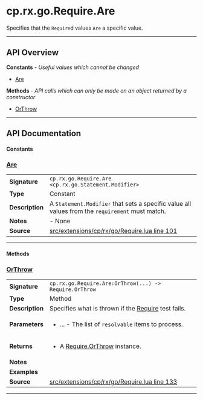 # cp.rx.go.Require.Are

Specifies that the `Require`d values `Are` a specific value.

---

## API Overview
**Constants** - _Useful values which cannot be changed_
 * [Are](#are)

**Methods** - _API calls which can only be made on an object returned by a constructor_
 * [OrThrow](#orthrow)


---

## API Documentation

#### Constants


### [Are](#are)

|                                             |                                                                                     |
| --------------------------------------------|-------------------------------------------------------------------------------------|
| **Signature**                               | `cp.rx.go.Require.Are <cp.rx.go.Statement.Modifier>`                                                                    |
| **Type**                                    | Constant                                                                     |
| **Description**                             | A `Statement.Modifier` that sets a specific value all values from the `requirement` must match.                                                                     |
| **Notes**                                   | - None |
| **Source**                                  | [src/extensions/cp/rx/go/Require.lua line 101](https://github.com/CommandPost/CommandPost/blob/develop/src/extensions/cp/rx/go/Require.lua#L101) |

---

#### Methods


### [OrThrow](#orthrow)

|                                             |                                                                                     |
| --------------------------------------------|-------------------------------------------------------------------------------------|
| **Signature**                               | `cp.rx.go.Require.Are:OrThrow(...) -> Require.OrThrow`                                                                    |
| **Type**                                    | Method                                                                     |
| **Description**                             | Specifies what is thrown if the [Require](cp.rx.go.Require.md) test fails.                                                                     |
| **Parameters**                              | <ul><li>...  - The list of `resolvable` items to process.</li></ul> |
| **Returns**                                 | <ul><li>A [Require.OrThrow](cp.rx.go.Require.OrThrow.md) instance.</li></ul>          |
| **Notes**                                   | <ul></ul> |
| **Examples**                                | <ul></ul> |
| **Source**                                  | [src/extensions/cp/rx/go/Require.lua line 133](https://github.com/CommandPost/CommandPost/blob/develop/src/extensions/cp/rx/go/Require.lua#L133) |

---


